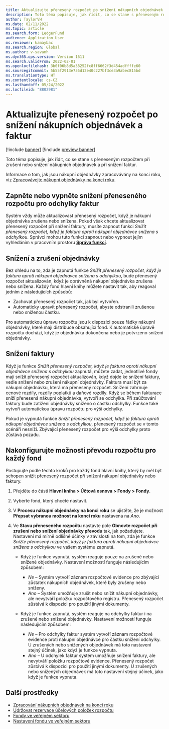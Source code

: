 ```yaml
---
title: Aktualizujte přenesený rozpočet po snížení nákupních objednávek a faktur
description: Toto téma popisuje, jak řídit, co se stane s přeneseným rozpočtem při zrušení nebo snížení nákupních objednávek a při snížení faktur.
author: TaylorVH
ms.date: 02/11/2022
ms.topic: article
ms.search.form: LedgerFund
audience: Application User
ms.reviewer: kamaybac
ms.search.region: Global
ms.author: v-savanh
ms.dyn365.ops.version: Version 1611
ms.search.validFrom: 2022-02-01
ms.openlocfilehash: 3b0f06b8d5a38252fc8ff6662f3d454adffffe60
ms.sourcegitcommit: 5b55f2913e736d12e40c227bf3ce3a9abec815bd
ms.translationtype: HT
ms.contentlocale: cs-CZ
ms.lasthandoff: 05/24/2022
ms.locfileid: "8802981"
---
```

# <a name="update-the-carry-forward-budget-after-reductions-in-purchase-orders-and-invoices"></a>Aktualizujte přenesený rozpočet po snížení nákupních objednávek a faktur

[!include [banner](../includes/banner.md)]
[!include [preview banner](../includes/preview-banner.md)]

Toto téma popisuje, jak řídit, co se stane s přeneseným rozpočtem při zrušení nebo snížení nákupních objednávek a při snížení faktur.

Informace o tom, jak jsou nákupní objednávky zpracovávány na konci roku, viz [Zpracovávejte nákupní objednávky na konci roku](/dynamicsax-2012/appuser-itpro/process-purchase-orders-at-year-end).

## <a name="turn-carry-forward-budget-reductions-for-invoice-variances-on-or-off"></a>Zapněte nebo vypněte snížení přeneseného rozpočtu pro odchylky faktur

Systém vždy může aktualizovast přenesený rozpočet, když je nákupní objednávka zrušena nebo snížena. Pokud však chcete aktualizovat přenesený rozpočet při snížení faktury, musíte zapnout funkci *Snížit přenesený rozpočet, když je faktura oproti nákupní objednávce snížena s odchylkou*. Správci mohou tuto funkci zapnout nebo vypnout jejím vyhledáním v pracovním prostoru **[Správa funkcí](../../fin-ops-core/fin-ops/get-started/feature-management/feature-management-overview.md)**.

## <a name="purchase-order-reductions-and-cancellations"></a>Snížení a zrušení objednávky

Bez ohledu na to, zda je zapnutá funkce *Snížit přenesený rozpočet, když je faktura oproti nákupní objednávce snížena s odchylkou*, bude přenesený rozpočet aktualizován, když je oprávněná nákupní objednávka zrušena nebo snížena. Každý fond hlavní knihy můžete nastavit tak, aby reagoval jedním z následujících způsobů:

- Zachovat přenesený rozpočet tak, jak byl vytvořen.
- Automaticky upravit přenesený rozpočet, abyste odstranili zrušenou nebo sníženou částku.

Pro automatickou úpravu rozpočtu jsou k dispozici pouze řádky nákupní objednávky, které mají distribuce obsahující fond. K automatické úpravě rozpočtu dochází, když je objednávka dokončena nebo je potvrzeno snížení objednávky.

## <a name="invoice-reductions"></a>Snížení faktury

Když je funkce *Snížit přenesený rozpočet, když je faktura oproti nákupní objednávce snížena s odchylkou* zapnutá, můžete zadat, jednotlivé fondy mají snížit přenesený rozpočet aktualizován, když dojde ke snížení faktury, vedle snížení nebo zrušení nákupní objednávky. Faktura musí být za nákupní objednávku, která má přenesený rozpočet. Snížení zahrnuje cenové rozdíly, rozdíly poplatků a daňové rozdíly. Když se během fakturace sníží přenesená nákupní objednávka, vytvoří se odchylka. Při zaúčtování faktury bude zatížení objednávky sníženo o částku odchylky. Funkce také vytvoří automatickou úpravu rozpočtu pro výši odchylky.

Pokud je vypnutá funkce *Snížit přenesený rozpočet, když je faktura oproti nákupní objednávce snížena s odchylkou*, přenesený rozpočet se v tomto scénáři nesníží. Zbývající přenesený rozpočet pro výši odchylky proto zůstává pozadu.

## <a name="configure-the-carry-forward-budget-options-for-each-fund"></a>Nakonfigurujte možnosti převodu rozpočtu pro každý fond

Postupujte podle těchto kroků pro každý fond hlavní knihy, který by měl být schopen snížit přenesený rozpočet při snížení nákupní objednávky nebo faktury.

1. Přejděte do části **Hlavní kniha \> Účtová osnova \> Fondy \> Fondy**.
1. Vyberte fond, který chcete nastavit.
1. V **Procesu nákupní objednávky na konci roku** se ujistěte, že je možnost **Přepsat vybranou možnost na konci roku** nastavena na *Ano*.
1. Ve **Stavu přeneseného rozpočtu** nastavte pole **Obnovte rozpočet při zrušení nebo snížení objednávky převodu** tak, jak požadujete. Nastavení má mírně odlišné účinky v závislosti na tom, zda je funkce *Snižte přenesený rozpočet, když je faktura oproti nákupní objednávce snížena s odchylkou* ve vašem systému zapnutá.

    - Když je funkce vypnutá, systém reaguje pouze na zrušené nebo snížené objednávky. Nastavení možností funguje následujícím způsobem:

        - *Ne* – Systém vytvoří záznam rozpočtové evidence pro zbývající zůstatek nákupních objednávek, které byly zrušeny nebo sníženy.
        - *Ano* – Systém umožňuje zrušit nebo snížit nákupní objednávky, ale nevytváří položku rozpočtového registru. Přenesený rozpočet zůstává k dispozici pro použití jinými dokumenty.

    - Když je funkce zapnutá, systém reaguje na odchylky faktur i na zrušené nebo snížené objednávky. Nastavení možností funguje následujícím způsobem:

        - *Ne* – Pro odchylky faktur systém vytvoří záznam rozpočtové evidence proti nákupní objednávce pro částku snížení odchylky. U zrušených nebo snížených objednávek má toto nastavení stejný účinek, jako když je funkce vypnuta.
        - *Ano* – U odchylek faktur systém umožňuje snížení faktury, ale nevytváří položku rozpočtové evidence. Přenesený rozpočet zůstává k dispozici pro použití jinými dokumenty. U zrušených nebo snížených objednávek má toto nastavení stejný účinek, jako když je funkce vypnuta.

## <a name="additional-resources"></a>Další prostředky

- [Zpracování nákupních objednávek na konci roku](/dynamicsax-2012/appuser-itpro/process-purchase-orders-at-year-end)
- [Udržovat rezervace účelových položek rozpočtu](general-budget-reservation-tasks.md)
- [Fondy ve veřejném sektoru](funds-public-sector.md)
- [Nastavení fondu ve veřejném sektoru](tasks/set-up-fund-public-sector.md)
